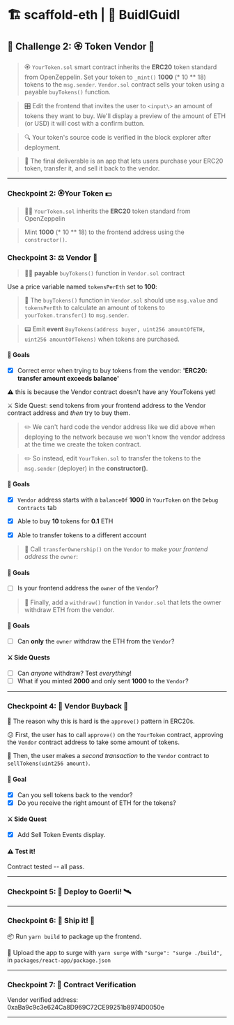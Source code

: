 # 🏗 scaffold-eth | 🏰 BuidlGuidl

## 🚩 Challenge 2: 🏵 Token Vendor 🤖

> 🏵 `YourToken.sol` smart contract inherits the **ERC20** token standard from OpenZeppelin. Set your token to `_mint()` **1000** (\* 10 \*\* 18) tokens to the `msg.sender`.
>  `Vendor.sol` contract sells your token using a payable `buyTokens()` function.

> 🎛 Edit the frontend that invites the user to `<input\>` an amount of tokens they want to buy. We'll display a preview of the amount of ETH (or USD) it will cost with a confirm button.

> 🔍 Your token's source code is verified in the block explorer after deployment. 

> 🌟 The final deliverable is an app that lets users purchase your ERC20 token, transfer it, and sell it back to the vendor.

---

### Checkpoint 2: 🏵Your Token 💵

> 👩‍💻 `YourToken.sol` inherits the **ERC20** token standard from OpenZeppelin

> Mint **1000** (\* 10 \*\* 18) to the frontend address using the `constructor()`.

### Checkpoint 3: ⚖️ Vendor 🤖

> 👩‍💻 **payable** `buyTokens()` function in `Vendor.sol` contract 

Use a price variable named `tokensPerEth` set to **100**:

> 📝 The `buyTokens()` function in `Vendor.sol` should use `msg.value` and `tokensPerEth` to calculate an amount of tokens to `yourToken.transfer()` to `msg.sender`.

> 📟 Emit **event** `BuyTokens(address buyer, uint256 amountOfETH, uint256 amountOfTokens)` when tokens are purchased.

#### 🥅 Goals

- [X] Correct error when trying to buy tokens from the vendor: **'ERC20: transfer amount exceeds balance'**

⚠️ this is because the Vendor contract doesn't have any YourTokens yet!

⚔️ Side Quest: send tokens from your frontend address to the Vendor contract address and *then* try to buy them.

> ✏️ We can't hard code the vendor address like we did above when deploying to the network because we won't know the vendor address at the time we create the token contract. 

> ✏️ So instead, edit `YourToken.sol` to transfer the tokens to the `msg.sender` (deployer) in the **constructor()**.

#### 🥅 Goals

- [X] `Vendor` address starts with a `balanceOf` **1000** in `YourToken` on the `Debug Contracts` tab
- [X] Able to buy **10** tokens for **0.1** ETH
- [X] Able to transfer tokens to a different account


> 📝 Call `transferOwnership()` on the `Vendor` to make *your frontend address* the `owner`:

#### 🥅 Goals

- [ ] Is your frontend address the `owner` of the `Vendor`?

> 📝 Finally, add a `withdraw()` function in `Vendor.sol` that lets the owner withdraw ETH from the vendor.

#### 🥅 Goals

- [ ] Can **only** the `owner` withdraw the ETH from the `Vendor`?

#### ⚔️ Side Quests

- [ ] Can _anyone_ withdraw? Test _everything_!
- [ ] What if you minted **2000** and only sent **1000** to the `Vendor`?

---

### Checkpoint 4: 🤔 Vendor Buyback 🤯

🧐 The reason why this is hard is the `approve()` pattern in ERC20s.

😕 First, the user has to call `approve()` on the `YourToken` contract, approving the `Vendor` contract address to take some amount of tokens.

🤨 Then, the user makes a *second transaction* to the `Vendor` contract to `sellTokens(uint256 amount)`.

#### 🥅 Goal

- [X] Can you sell tokens back to the vendor?
- [X] Do you receive the right amount of ETH for the tokens?

#### ⚔️ Side Quest

- [X] Add Sell Token Events display.  

#### ⚠️ Test it!

Contract tested -- all pass.

----

### Checkpoint 5: 💾 Deploy to Goerli! 🛰

---
### Checkpoint 6: 🚢 Ship it! 🚁

📦 Run `yarn build` to package up the frontend.

💽 Upload the app to surge with `yarn surge` with  `"surge": "surge ./build",` in `packages/react-app/package.json`

---
### Checkpoint 7: 📜 Contract Verification

Vendor verified address: 0xaBa9c9c3e624Ca8D969C72CE99251b8974D0050e

---
